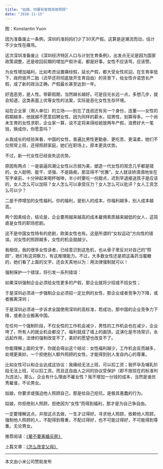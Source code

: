 ```yaml
---
title: "姑娘，你要有智商拒绝照顾"
date: "2016-11-15"
---
```


图：Konstantin Yuon

因为准备废止一条例，深圳的准妈妈们少了30天产假。这算是逆潮流而动，估计不少女性在痛骂。  

这次深圳准备废止《深圳经济特区人口与计划生育条例》，出发点无论是因为国家政策调整，还是收回前期的增加产假许诺，都是好事，女性不应该骂，应该赞。  

为女性增加福利，比如考虑设置痛经假，延长产假，都大受女性欢迎。在生育率低下、政府放开二胎（迟早还将彻底放开生育自由）的背景下，给女性许诺悠长产假，成了新的政治正确，产假最长甚至达到一年。

好逸恶劳，是人性。带薪假期，当然越长越好。可是目光长远一点，多想几步，就会知道，这类表面上优等女性的法案，实际是恶化女性生存环境。

站在企业家（用人单位）的立场——别忘了连叔还有另一个身份，连董——女性的假期越多，他就越不愿意招聘女性，因为同样的薪水，招男性，划算得多。一个尚未生育的女性求职，企业家一算，说不定将来得给她放两年产假，浪费好大一笔钱，换成你，你愿意吗？

从我成长的经验来看，中国的女性，普遍比男性更勤奋、更吃苦、更温柔，她们不仅照常上班，还得照顾家庭，她们在职场上，原本更具优势。

不过，新一代女性已经丧失这优势。

原因有两点：一是装逼风潮让女性以示弱为美，塑造一代女性的观念几乎都是错的，女人聪明、能干、坚强、不是路痴，那显得不“优雅”，女人就该娇滴滴地坐在写字桌前，十分钟起来喝杯咖啡，半小时要吃一份甜点，迟到早退接送孩子是应该的，女人怎么可以加班？女人怎么可以承受压力？女人怎么可以批评？女人工资怎么可以少？

二是不停增加的女性福利。你的福利，是别人的成本，你福利越多，别人成本越高。

两个因素结合，结论是，企业要用越来越高的成本雇佣素质越来越低的女人，这简直是女性的职场悲剧。

这不是中国女性特有的悲剧，欧美女性也有。这是所谓的“女权运动”方向性的错误。对女性的照顾越多，女性的机会就越少。

我相信，我的很多女性读者，已经意识到这危机，也从骨子里反对对自己的“照顾”，她们有这洞察力，有这推理能力。不过，大多数女性还是把这毒药当蜜糖的，她们看了上面的文字，还会天真地以为：用法律强制就可以！  

强制保护一个错误，将引发一系列错误：

如果深圳强制企业必须给女性更多的产假，那企业就将少招或不招女性；

于是深圳必须进一步强制企业必须招一定比例的女性，那企业或者竞争力下降，或者搬离深圳；

于是深圳必须进一步诉求全国使用深圳的高标准，若成功，那中国的企业竞争力下降，或者企业搬离中国。

在任何一个强制阶段，不仅女性的工作机会减少，男性的工作机会也在减少，企业垮了，所有人的就业机会都没了。福利就成了墙上的画饼。这演化是市场常识，永远起作用，法律的强制改变不了，美好的愿望也改变不了。

你能理解上面的文字，你就会得出这个结论：女性福利越少，工作机会反而越多，处境更美妙。一个拒绝别人额外照顾的女性，才能得到别人发自内心的尊重。  

比如女性可以和企业达成这协议：我痛经无法上班，可以扣工资；我怀孕及哺乳阶段无法上班，可以扣工资。而且这自由人之间的协议受保护（即不按现在的标准判为违法）。那么，企业有什么理由不雇女性？我不增加一分钱的成本，当然是谁优秀雇谁，不论男女。

姑娘，你要求或强迫他人照顾自己，那是给自己挖坑，是极其愚蠢的行为。

姑娘，你拒绝别人照顾，拒绝因为“女性”而得到福利，那才是为自己争自由。

一定要理解这点，并按这点去做，一生才过得好。寻求他人照顾，依赖他人照顾，强制他人照顾的人，不配得到尊重，不配过得好，也不可能过得好，不可能得到尊重。无论男女。

推荐阅读：[《要不要离婚买房》](http://mp.weixin.qq.com/s?__biz=MjM5NDU0Mjk2MQ==&mid=2651622369&idx=1&sn=2faea7f1a95adc6caffe182e46ae9c17&scene=21#wechat_redirect)  

上篇文章：[《怎么改变父母》](http://mp.weixin.qq.com/s?__biz=MjM5NDU0Mjk2MQ==&mid=2651622517&idx=1&sn=5b9cd535719a889d51815a08a074b0b4&chksm=bd7e086b8a09817d13af35d6655b83e7ef5068ec7ba2bc490f1bc4d9ce6df97cd6f87b98efd1&scene=21#wechat_redirect)

* * *

本文由小米公司赞助发布
